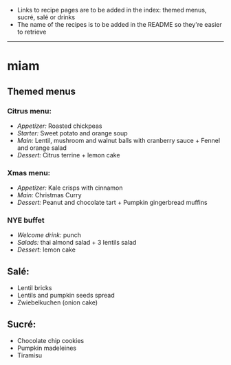 + Links to recipe pages are to be added in the index: themed menus, sucré, salé or drinks
+ The name of the recipes is to be added in the README so they're easier to retrieve
---

# miam

## Themed menus

### Citrus menu:
* *Appetizer:* Roasted chickpeas
* *Starter:* Sweet potato and orange soup
* *Main:* Lentil, mushroom and walnut balls with cranberry sauce + Fennel and orange salad
* *Dessert:* Citrus terrine + lemon cake

### Xmas menu:
* *Appetizer:* Kale crisps with cinnamon
* *Main:* Christmas Curry
* *Dessert:* Peanut and chocolate tart + Pumpkin gingerbread muffins

### NYE buffet
* *Welcome drink:* punch
* *Salads:* thai almond salad + 3 lentils salad
* *Dessert:* lemon cake


## Salé:
* Lentil bricks
* Lentils and pumpkin seeds spread
* Zwiebelkuchen (onion cake)


## Sucré:
* Chocolate chip cookies
* Pumpkin madeleines
* Tiramisu

